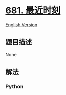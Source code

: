 # [681. 最近时刻](https://leetcode-cn.com/problems/next-closest-time)

[English Version](/leetcode/0600-0699/0681.Next%20Closest%20Time/README_EN.md)

## 题目描述

<!-- 这里写题目描述 -->

None

## 解法

<!-- 这里可写通用的实现逻辑 -->

<!-- tabs:start -->

### **Python**

<!-- 这里可写当前语言的特殊实现逻辑 -->

```python

```

<!-- tabs:end -->
